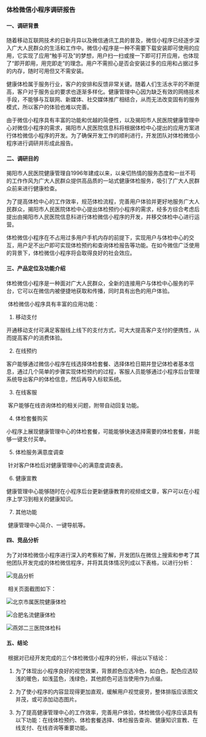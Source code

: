 ### **体检微信小程序调研报告** 

#### 一、调研背景

​	随着移动互联网技术的日新月异以及微信通讯工具的普及，微信小程序已经逐步深入广大人民群众的生活和工作中。微信小程序是一种不需要下载安装即可使用的应用，它实现了应用“触手可及”的梦想，用户扫一扫或搜一下即可打开应用，也体现了“即开即用，用完即走”的理念。用户不需担心是否会安装过多的应用和占据过多的内存，随时可用但又不需安装。

​	健康体检属于服务行业，客户的安排和反馈非常关键。随着人们生活水平的不断提高，客户对于服务业的要求也逐渐多样化。健康管理中心因为缺乏有效的网络技术手段，不能够与互联网、新媒体、社交媒体推广相结合，从而无法改变固有的服务模式，所以客户的体验也难以完善。

​	由于微信小程序具有丰富的功能和优越的简便性，以及揭阳市人民医院健康管理中心对微信小程序的需求，揭阳市人民医院信息科将根据体检中心提出的应用方案进行体检微信小程序的开发。为了确保开发工作的顺利进行，开发团队对体检微信小程序进行调研并形成此报告。

#### 二、调研目的

​	揭阳市人民医院健康管理自1996年建成以来，以亲切热情的服务态度和一丝不苟的工作作风为广大人民群众提供高品质的一站式健康体检服务，吸引了广大人民群众前来进行健康检查。

​	为了提高体检中心的工作效率，规范体检流程，完善用户体验并更好地服务广大人民群众，揭阳市人民医院体检中心提出体检预约小程序的需求，经多方综合考虑后提出由揭阳市人民医院信息科进行体检微信小程序的开发，并移交体检中心进行运营。

​	体检微信小程序在不占用过多用户手机内存的前提下，实现用户与体检中心的交互，用户足不出户即可实现体检预约和查询体检报告等功能。在如今微信广泛使用的背景下，体检微信小程序将会取得良好的社会效应。

#### 三、产品定位及功能介绍

​	体检微信小程序是一种面对广大人民群众，全新的连接用户与体检中心服务的平台，它可以在微信内被便捷地获取和传播，同时具有出色的用户体验。

​	体检微信小程序具有丰富的应用功能：

1.    移动支付

​	开通移动支付可满足客服线上线下的支付方式，可大大提高客户支付的便携性，从而提高客户的消费体验。

2.    在线预约

​	客户能够通过微信小程序在线选择体检套餐、选择体检日期并登记体检者基本信息，通过几个简单的步骤实现体检预约的过程，客服人员能够通过小程序后台管理系统导出客户的体检信息，然后再导入标软系统。

3.    在线客服

​	客户能够在线咨询体检的相关问题，附带自动回复功能。

4.    体检套餐购买

​	小程序上展现健康管理中心的体检套餐，可能能够快速选择需要的体检套餐，并能够一键支付买单。

5.    体检服务满意度调查

​	针对客户体检后对健康管理中心的满意度调查表。

6.    健康宣教

​	健康管理中心能够随时在小程序后台更新健康教育的视频或文章，客户可以在小程序上学习到相关的健康知识。

7.    其他功能

​	健康管理中心简介、一键导航等。

#### 四、竞品分析

​	为了对体检微信小程序进行深入的考察和了解，开发团队在微信上搜索和参考了其他团队开发完成的体检微信程序，并将其具体情况列成以下表格，以进行分析：

 ![竞品分析](http://pco3nqmct.bkt.clouddn.com/markdown/180730/24jLH9Caik.png?imageslim)

​	相关页面截图如下：

![北京市属医院健康体检](http://pco3nqmct.bkt.clouddn.com/markdown/180730/CAkecI1K9f.png?imageslim)

![合肥名流健康体检](http://pco3nqmct.bkt.clouddn.com/markdown/180730/G1Fk53Ikka.png?imageslim)

![燕郊二三医院体检科](http://pco3nqmct.bkt.clouddn.com/markdown/180730/9LidmffB2C.png?imageslim)

#### 五、结论

​	根据对已经开发完成的三个体检微信小程序的分析，得出以下结论：

1.  为了体现出小程序良好的视觉效果，背景颜色应选冷色，如白色，配色应选较浅的暖色，如浅蓝色，浅绿色，其他颜色可适当使用作为点缀。
2.  为了使小程序的内容显现得更加直观，缓解用户视觉疲劳，整体排版应该图文并茂，或可添加动态图片。

3.  为了提高健康管理中心的工作效率，完善用户体验，体检微信小程序应该具有以下功能：在线体检预约、体检套餐选择、体检报告查询、健康知识宣教、在线支付、在线咨询等重要功能。

